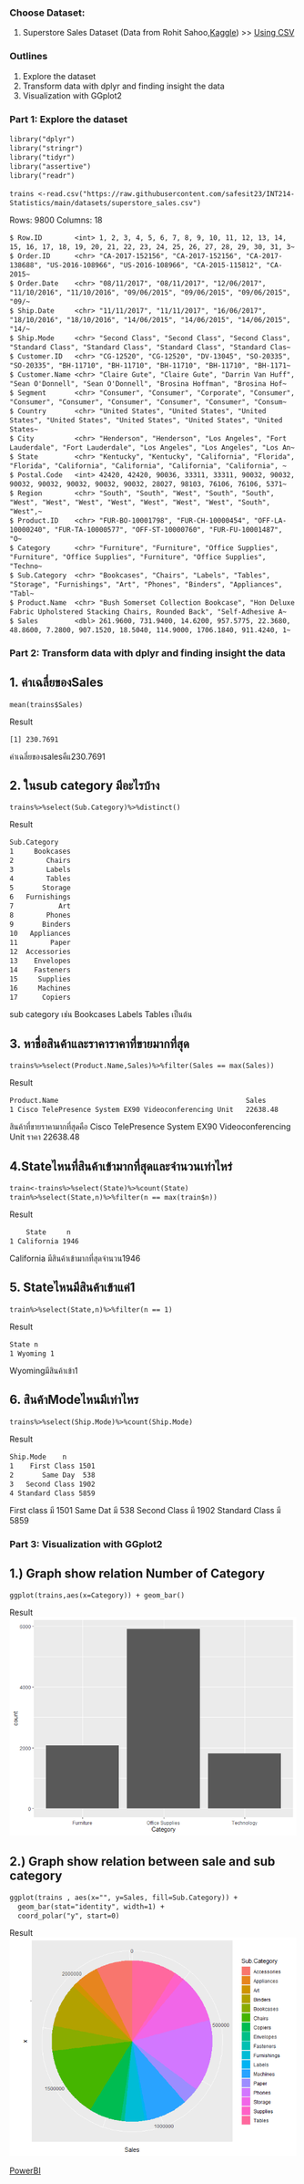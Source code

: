 ### Choose Dataset:

1. Superstore Sales Dataset (Data from Rohit Sahoo,[Kaggle](https://www.kaggle.com/rohitsahoo/sales-forecasting)) >> [Using CSV](https://raw.githubusercontent.com/safesit23/INT214-Statistics/main/datasets/superstore_sales.csv)

### Outlines
1. Explore the dataset
2. Transform data with dplyr and finding insight the data
3. Visualization with GGplot2

### Part 1: Explore the dataset
```
library("dplyr") 
library("stringr") 
library("tidyr") 
library("assertive") 
library("readr")  

trains <-read.csv("https://raw.githubusercontent.com/safesit23/INT214-Statistics/main/datasets/superstore_sales.csv")

```
Rows: 9800
Columns: 18
```
$ Row.ID        <int> 1, 2, 3, 4, 5, 6, 7, 8, 9, 10, 11, 12, 13, 14, 15, 16, 17, 18, 19, 20, 21, 22, 23, 24, 25, 26, 27, 28, 29, 30, 31, 3~
$ Order.ID      <chr> "CA-2017-152156", "CA-2017-152156", "CA-2017-138688", "US-2016-108966", "US-2016-108966", "CA-2015-115812", "CA-2015~
$ Order.Date    <chr> "08/11/2017", "08/11/2017", "12/06/2017", "11/10/2016", "11/10/2016", "09/06/2015", "09/06/2015", "09/06/2015", "09/~
$ Ship.Date     <chr> "11/11/2017", "11/11/2017", "16/06/2017", "18/10/2016", "18/10/2016", "14/06/2015", "14/06/2015", "14/06/2015", "14/~
$ Ship.Mode     <chr> "Second Class", "Second Class", "Second Class", "Standard Class", "Standard Class", "Standard Class", "Standard Clas~
$ Customer.ID   <chr> "CG-12520", "CG-12520", "DV-13045", "SO-20335", "SO-20335", "BH-11710", "BH-11710", "BH-11710", "BH-11710", "BH-1171~
$ Customer.Name <chr> "Claire Gute", "Claire Gute", "Darrin Van Huff", "Sean O'Donnell", "Sean O'Donnell", "Brosina Hoffman", "Brosina Hof~
$ Segment       <chr> "Consumer", "Consumer", "Corporate", "Consumer", "Consumer", "Consumer", "Consumer", "Consumer", "Consumer", "Consum~
$ Country       <chr> "United States", "United States", "United States", "United States", "United States", "United States", "United States~
$ City          <chr> "Henderson", "Henderson", "Los Angeles", "Fort Lauderdale", "Fort Lauderdale", "Los Angeles", "Los Angeles", "Los An~
$ State         <chr> "Kentucky", "Kentucky", "California", "Florida", "Florida", "California", "California", "California", "California", ~
$ Postal.Code   <int> 42420, 42420, 90036, 33311, 33311, 90032, 90032, 90032, 90032, 90032, 90032, 90032, 28027, 98103, 76106, 76106, 5371~
$ Region        <chr> "South", "South", "West", "South", "South", "West", "West", "West", "West", "West", "West", "West", "South", "West",~
$ Product.ID    <chr> "FUR-BO-10001798", "FUR-CH-10000454", "OFF-LA-10000240", "FUR-TA-10000577", "OFF-ST-10000760", "FUR-FU-10001487", "O~
$ Category      <chr> "Furniture", "Furniture", "Office Supplies", "Furniture", "Office Supplies", "Furniture", "Office Supplies", "Techno~
$ Sub.Category  <chr> "Bookcases", "Chairs", "Labels", "Tables", "Storage", "Furnishings", "Art", "Phones", "Binders", "Appliances", "Tabl~
$ Product.Name  <chr> "Bush Somerset Collection Bookcase", "Hon Deluxe Fabric Upholstered Stacking Chairs, Rounded Back", "Self-Adhesive A~
$ Sales         <dbl> 261.9600, 731.9400, 14.6200, 957.5775, 22.3680, 48.8600, 7.2800, 907.1520, 18.5040, 114.9000, 1706.1840, 911.4240, 1~
```
### Part 2: Transform data with dplyr and finding insight the data
## 1. ค่าเฉลี่ยของSales
```
mean(trains$Sales)
```
Result
```
[1] 230.7691

```
ค่าเฉลี่ยของsalesคืแ230.7691
## 2. ในsub category มีอะไรบ้าง
```
trains%>%select(Sub.Category)%>%distinct()
```
Result
```
Sub.Category
1     Bookcases
2        Chairs
3        Labels
4        Tables
5       Storage
6   Furnishings
7           Art
8        Phones
9       Binders
10   Appliances
11        Paper
12  Accessories
13    Envelopes
14    Fasteners
15     Supplies
16     Machines
17      Copiers
```
sub category เช่น Bookcases Labels Tables เป็นต้น
## 3. หาชื่อสินค้าและราคาราคาที่ขายมากที่สุด
```
trains%>%select(Product.Name,Sales)%>%filter(Sales == max(Sales))
```
Result
```
Product.Name                                              Sales
1 Cisco TelePresence System EX90 Videoconferencing Unit   22638.48
```
สินค้าที่ขายราคามากที่สุดคือ Cisco TelePresence System EX90 Videoconferencing Unit ราคา 22638.48
## 4.Stateไหนที่สินค้าเข้ามากที่สุดและจำนวนเท่าไหร่
```
train<-trains%>%select(State)%>%count(State)
train%>%select(State,n)%>%filter(n == max(train$n))
```
Result
```
    State     n
1 California 1946
```
California มีสินค้าเข้ามากที่สุดจำนวน1946
## 5. Stateไหนมีสินค้าเข้าแค่1
```
train%>%select(State,n)%>%filter(n == 1)
```
Result
```
State n
1 Wyoming 1
```
Wyomingมีสินค้าเข้า1
## 6. สินค้าModeไหนมีเท่าไหร
```
trains%>%select(Ship.Mode)%>%count(Ship.Mode)
```
Result
```
Ship.Mode    n
1    First Class 1501
2       Same Day  538
3   Second Class 1902
4 Standard Class 5859
```
First class มี 1501
Same Dat มี 538
Second Class มี 1902
Standard Class มี 5859
### Part 3: Visualization with GGplot2
## 1.) Graph show relation Number of Category
```
ggplot(trains,aes(x=Category)) + geom_bar()
```
Result
![Graph 1](Category.png)
## 2.) Graph show relation between sale and sub category
```
ggplot(trains , aes(x="", y=Sales, fill=Sub.Category)) +
  geom_bar(stat="identity", width=1) +
  coord_polar("y", start=0)
```
Result
![Graph 2](Sales.png)

[PowerBI](#)
